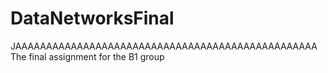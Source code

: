 # DataNetworksFinal
JAAAAAAAAAAAAAAAAAAAAAAAAAAAAAAAAAAAAAAAAAAAAAAAAA
The final assignment for the B1 group
